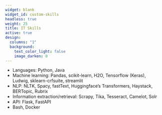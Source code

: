 ```yaml
---
widget: blank
widget_id: custom-skills
headless: true
weight: 25
title: IT Skills
active: true
design:
  columns: "1"
  background:
    text_color_light: false
    image_darken: 0
---
```


* Languages: Python, Java
* Machine learning: Pandas, scikit-learn, H2O, Tensorflow (Keras), Ludwig, sklearn-crfsuite, streamlit
* NLP: NLTK, Spacy, fastText, Huggingface’s Transformers, Haystack, BERTopic, Rubrix
* Information extraction/retrieval: Scrapy, Tika, Tesseract, Camelot, Solr
* API: Flask, FastAPI
* Bash, Docker
